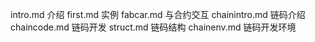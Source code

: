 intro.md       介绍
first.md       实例
fabcar.md      与合约交互
chainintro.md  链码介绍
chaincode.md   链码开发
struct.md      链码结构
chainenv.md    链码开发环境